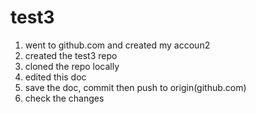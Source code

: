 # test3

1. went to github.com and created my accoun2
2. created the test3 repo
3. cloned the repo locally
4. edited this doc
5. save the doc, commit then push to origin(github.com)
6. check the changes